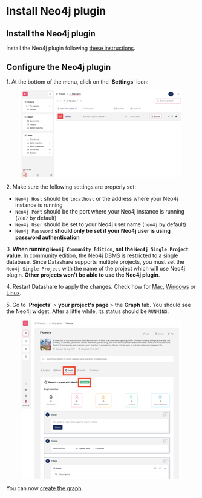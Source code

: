 # Install Neo4j plugin

## Install the Neo4j plugin

Install the Neo4j plugin following [these instructions](../plugins-and-extensions.md).

## Configure the Neo4j plugin

1\. At the bottom of the menu, click on the '**Settings**' icon:&#x20;

<figure><img src="../../.gitbook/assets/Screenshot 2025-06-11 at 11.05.58.png" alt="Screenshot of Datashare&#x27;s homepage with the Settings icon at the bottom of the menu highlighted"><figcaption></figcaption></figure>

2\. Make sure the following settings are properly set:

* `Neo4j Host` should be `localhost` or the address where your Neo4j instance is running
* `Neo4j Port` should be the port where your Neo4j instance is running (`7687` by default)
* `Neo4j User` should be set to your Neo4j user name (`neo4j` by default)
* `Neo4j Password` **should only be set if your Neo4j user is using password authentication**

3\. **When running `Neo4j Community Edition`, set the `Neo4j Single Project` value**. In community edition, the Neo4j DBMS is restricted to a single database. Since Datashare supports multiple projects, you must set the `Neo4j Single Project` with the name of the project which will use Neo4j plugin. **Other projects won't be able to use the Neo4j plugin**.

4\. Restart Datashare to apply the changes. Check how for [Mac](../install-datashare-on-mac/open-datashare-on-mac.md), [Windows](../install-datashare-on-windows/open-datashare-on-windows.md) or [Linux](../install-datashare-on-linux/open-datashare-on-linux.md).

5\. Go to '**Projects**' > **your project's page** > the **Graph** tab. You should see the Neo4j widget. After a little while, its status should be `RUNNING`:

<figure><img src="../../.gitbook/assets/Screenshot 2025-06-11 at 11.10.00.png" alt="Screenshot of a Project&#x27;s page on the Graph tab with the Running status highlighted"><figcaption></figcaption></figure>

You can now [create the graph](create-and-update-the-graph.md).
